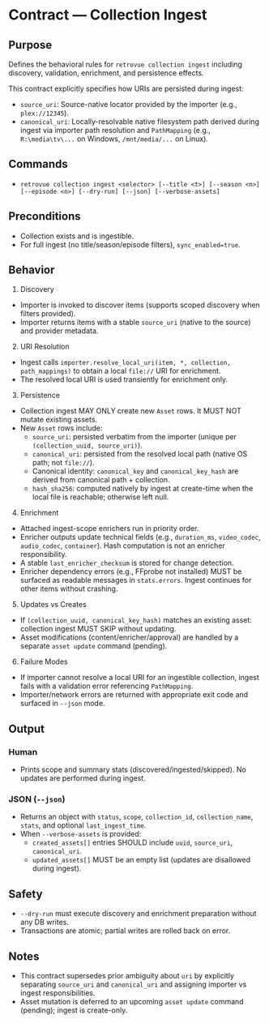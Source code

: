 # Contract — Collection Ingest

## Purpose

Defines the behavioral rules for `retrovue collection ingest` including discovery, validation, enrichment, and persistence effects.

This contract explicitly specifies how URIs are persisted during ingest:
- `source_uri`: Source-native locator provided by the importer (e.g., `plex://12345`).
- `canonical_uri`: Locally-resolvable native filesystem path derived during ingest via importer path
  resolution and `PathMapping` (e.g., `R:\media\tv\...` on Windows, `/mnt/media/...` on Linux).

## Commands

- `retrovue collection ingest <selector> [--title <t>] [--season <n>] [--episode <n>] [--dry-run] [--json] [--verbose-assets]`

## Preconditions

- Collection exists and is ingestible.
- For full ingest (no title/season/episode filters), `sync_enabled=true`.

## Behavior

1) Discovery
- Importer is invoked to discover items (supports scoped discovery when filters provided).
- Importer returns items with a stable `source_uri` (native to the source) and provider metadata.

2) URI Resolution
- Ingest calls `importer.resolve_local_uri(item, *, collection, path_mappings)` to obtain a local `file://` URI for enrichment.
- The resolved local URI is used transiently for enrichment only.

3) Persistence
- Collection ingest MAY ONLY create new `Asset` rows. It MUST NOT mutate existing assets.
- New `Asset` rows include:
  - `source_uri`: persisted verbatim from the importer (unique per `(collection_uuid, source_uri)`).
  - `canonical_uri`: persisted from the resolved local path (native OS path; not `file://`).
  - Canonical identity: `canonical_key` and `canonical_key_hash` are derived from canonical path + collection.
  - `hash_sha256`: computed natively by ingest at create-time when the local file is reachable; otherwise left null.

4) Enrichment
- Attached ingest-scope enrichers run in priority order.
- Enricher outputs update technical fields (e.g., `duration_ms`, `video_codec`, `audio_codec`, `container`).
  Hash computation is not an enricher responsibility.
- A stable `last_enricher_checksum` is stored for change detection.
- Enricher dependency errors (e.g., FFprobe not installed) MUST be surfaced as readable messages in `stats.errors`. Ingest continues for other items without crashing.

5) Updates vs Creates
- If `(collection_uuid, canonical_key_hash)` matches an existing asset: collection ingest MUST SKIP without updating.
- Asset modifications (content/enricher/approval) are handled by a separate `asset update` command (pending).

6) Failure Modes
- If importer cannot resolve a local URI for an ingestible collection, ingest fails with a validation error referencing `PathMapping`.
- Importer/network errors are returned with appropriate exit code and surfaced in `--json` mode.

## Output

### Human
- Prints scope and summary stats (discovered/ingested/skipped). No updates are performed during ingest.

### JSON (`--json`)
- Returns an object with `status`, `scope`, `collection_id`, `collection_name`, `stats`, and optional `last_ingest_time`.
- When `--verbose-assets` is provided:
  - `created_assets[]` entries SHOULD include `uuid`, `source_uri`, `canonical_uri`.
  - `updated_assets[]` MUST be an empty list (updates are disallowed during ingest).

## Safety
- `--dry-run` must execute discovery and enrichment preparation without any DB writes.
- Transactions are atomic; partial writes are rolled back on error.

## Notes
- This contract supersedes prior ambiguity about `uri` by explicitly separating `source_uri` and `canonical_uri` and assigning importer vs ingest responsibilities.
- Asset mutation is deferred to an upcoming `asset update` command (pending); ingest is create-only.
